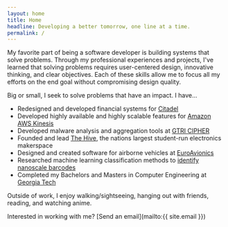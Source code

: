 ```yaml
---
layout: home
title: Home
headline: Developing a better tomorrow, one line at a time.
permalink: /
---
```


My favorite part of being a software developer is building systems that solve problems. Through my professional experiences and projects, I've learned that solving problems requires user-centered design, innovative thinking, and clear objectives. Each of these skills allow me to focus all my efforts on the end goal without compromising design quality.

Big or small, I seek to solve problems that have an impact. I have...

- Redesigned and developed financial systems for [Citadel](/work/citadel)
- Developed highly available and highly scalable features for [Amazon AWS Kinesis](/work/amazon)
- Developed malware analysis and aggregation tools at [GTRI CIPHER](/work/gtri)
- Founded and lead [The Hive](/work/thehive), the nations largest student-run electronics makerspace
- Designed and created software for airborne vehicles at [EuroAvionics](/work/euroavionics)
- Researched machine learning classification methods to [identify nanoscale barcodes](/work/barcode)
- Completed my Bachelors and Masters in Computer Engineering at [Georgia Tech](/work/gt)

Outside of work, I enjoy walking/sightseeing, hanging out with friends, reading, and watching anime.

Interested in working with me?
[Send an email](mailto:{{ site.email }})